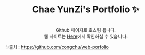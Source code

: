 <p align="center">
  <h1 align="center">Chae YunZi's Portfolio ✨</h1>

  <p align="center">
<br/>Github 페이지로 호스팅 됩니다. <br/>웹 사이트는 <a href="https://katetedeveloper.github.io/KateteDeveloper-KateteDeveloper.github.io/">Here</a>에서 확인하실 수 있습니다.
  <br/>

  
  ✨출처 : https://github.com/congchu/web-porfolio 

